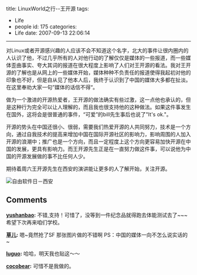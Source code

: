 title: LinuxWorld之行--王开源
tags:
  - Life
  - people
id: 175
categories:
  - Life
date: 2007-09-13 22:06:14
---

对Linux或者开源感兴趣的人应该不会不知道这个名字，北大的事件让很内圈内的人认识了他，不过几乎所有的人对他行动的了解仅仅是媒体的一些报道，而一些媒体歪曲事实、夸大其词的报道在很大程度上影响了人们对王开源的看法。我对王开源的了解也是从网上的一些媒体开始，媒体种种不负责任的报道使得我起初对他的印象也不好，但是自从见了他本人后，我终于认识到了中国的媒体大多都在扯淡。在这里奉劝大家一句”媒体的话信不得“。

做为一个激进的开源热爱者，王开源的做法确实有些过激，这一点他也承认的，但是这种行为完全可以让人理解的，而且我也很支持他的这种做法。如果这件事发生在国外，这将会是很普通的事件，“可爱”的bill先生事后也说了"It's ok."。

开源的势头在中国还很小、很弱，需要我们热爱开源的人共同努力，技术是一个方向，通过自我技术的提高来增加中国在国际开源社区的影响力，影响周围的人加入开源的浪潮中；推广也是一个方向，而且一定程度上这个方向更容易加快开源在中国的发展，更具有影响力。而王开源先生正是在一直努力做这件事，可以说他为中国的开源发展做的事不比任何人少。

期待着周六王开源先生在西安的演讲能让更多的人了解开始，关注开源。

![自由软件日－西安](http://p.blog.csdn.net/images/p_blog_csdn_net/arthur5933/334902/o_sfd_banner.jpg)
## Comments

**[yushanbao](#1703 "2007-09-16 17:14:12"):** 不错,支持！可惜了，没等到一件纪念品就得跑去体能测试去了~~~希望下次再来咱们学校。

**[草儿](#1658 "2007-09-13 22:15:24"):** 嗯~竟然抢了SF 那张图片做的不错啊 PS：中国的媒体一向不怎么说实话的~

**[luguo](#1659 "2007-09-13 22:24:58"):** 哈哈，明天我也贴这～～

**[cocobear](#1660 "2007-09-13 23:20:31"):** 可惜不是我做的。

